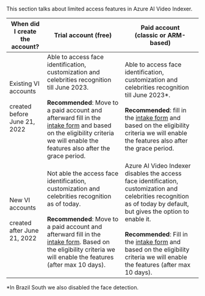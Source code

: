 This section talks about limited access features in Azure AI Video Indexer.

|When did I create the account?|Trial account (free)|	Paid account <br/>(classic or ARM-based)|
|---|---|---|
|Existing VI accounts <br/><br/>created before June 21, 2022|Able to access face identification, customization and celebrities recognition till June 2023. <br/><br/>**Recommended**: Move to a paid account and afterward fill in the [intake form](https://aka.ms/facerecognition) and based on the eligibility criteria we will enable the features also after the grace period. |Able to access face identification, customization and celebrities recognition till June 2023\*.<br/><br/>**Recommended**: fill in the [intake form](https://aka.ms/facerecognition) and based on the eligibility criteria we will enable the features also after the grace period.|
|New VI accounts <br/><br/>created after June 21, 2022	|Not able the access face identification, customization and celebrities recognition as of today. <br/><br/>**Recommended**: Move to a paid account and afterward fill in the [intake form](https://aka.ms/facerecognition). Based on the eligibility criteria we will enable the features (after max 10 days).|Azure AI Video Indexer disables the access face identification, customization and celebrities recognition as of today by default, but gives the option to enable it. <br/><br/>**Recommended**: Fill in the [intake form](https://aka.ms/facerecognition) and based on the eligibility criteria we will enable the features (after max 10 days).|

\*In Brazil South we also disabled the face detection.
